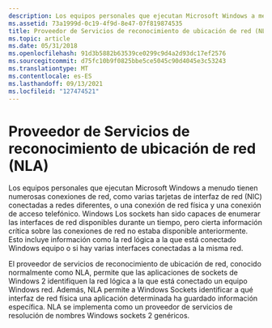 ```yaml
---
description: Los equipos personales que ejecutan Microsoft Windows a menudo tienen numerosas conexiones de red, como varias tarjetas de interfaz de red (NIC) conectadas a redes diferentes, o una conexión de red física y una conexión de acceso telefónico.
ms.assetid: 73a1999d-0c19-4f9d-8e47-07f819874535
title: Proveedor de Servicios de reconocimiento de ubicación de red (NLA)
ms.topic: article
ms.date: 05/31/2018
ms.openlocfilehash: 91d3b5882b63539ce0299c9d4a2d93dc17ef2576
ms.sourcegitcommit: d75fc10b9f0825bbe5ce5045c90d4045e3c53243
ms.translationtype: MT
ms.contentlocale: es-ES
ms.lasthandoff: 09/13/2021
ms.locfileid: "127474521"
---
```

# <a name="network-location-awareness-service-provider-nla"></a>Proveedor de Servicios de reconocimiento de ubicación de red (NLA)

Los equipos personales que ejecutan Microsoft Windows a menudo tienen numerosas conexiones de red, como varias tarjetas de interfaz de red (NIC) conectadas a redes diferentes, o una conexión de red física y una conexión de acceso telefónico. Windows Los sockets han sido capaces de enumerar las interfaces de red disponibles durante un tiempo, pero cierta información crítica sobre las conexiones de red no estaba disponible anteriormente. Esto incluye información como la red lógica a la que está conectado Windows equipo o si hay varias interfaces conectadas a la misma red.

El proveedor de servicios de reconocimiento de ubicación de red, conocido normalmente como NLA, permite que las aplicaciones de sockets de Windows 2 identifiquen la red lógica a la que está conectado un equipo Windows red. Además, NLA permite a Windows Sockets identificar a qué interfaz de red física una aplicación determinada ha guardado información específica. NLA se implementa como un proveedor de servicios de resolución de nombres Windows sockets 2 genéricos.

 

 




